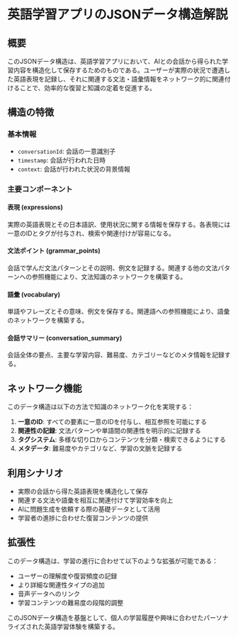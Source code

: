 # 英語学習アプリのJSONデータ構造解説

## 概要

このJSONデータ構造は、英語学習アプリにおいて、AIとの会話から得られた学習内容を構造化して保存するためのものである。ユーザーが実際の状況で遭遇した英語表現を記録し、それに関連する文法・語彙情報をネットワーク的に関連付けることで、効率的な復習と知識の定着を促進する。

## 構造の特徴

### 基本情報
- `conversationId`: 会話の一意識別子
- `timestamp`: 会話が行われた日時
- `context`: 会話が行われた状況の背景情報

### 主要コンポーネント

#### 表現 (expressions)
実際の英語表現とその日本語訳、使用状況に関する情報を保存する。各表現には一意のIDとタグが付与され、検索や関連付けが容易になる。

#### 文法ポイント (grammar_points)
会話で学んだ文法パターンとその説明、例文を記録する。関連する他の文法パターンへの参照機能により、文法知識のネットワークを構築する。

#### 語彙 (vocabulary)
単語やフレーズとその意味、例文を保存する。関連語への参照機能により、語彙のネットワークを構築する。

#### 会話サマリー (conversation_summary)
会話全体の要点、主要な学習内容、難易度、カテゴリーなどのメタ情報を記録する。

## ネットワーク機能

このデータ構造は以下の方法で知識のネットワーク化を実現する：

1. **一意のID**: すべての要素に一意のIDを付与し、相互参照を可能にする
2. **関連性の記録**: 文法パターンや単語間の関連性を明示的に記録する
3. **タグシステム**: 多様な切り口からコンテンツを分類・検索できるようにする
4. **メタデータ**: 難易度やカテゴリなど、学習の文脈を記録する

## 利用シナリオ

- 実際の会話から得た英語表現を構造化して保存
- 関連する文法や語彙を相互に関連付けて学習効率を向上
- AIに問題生成を依頼する際の基礎データとして活用
- 学習者の進捗に合わせた復習コンテンツの提供

## 拡張性

このデータ構造は、学習の進行に合わせて以下のような拡張が可能である：

- ユーザーの理解度や復習頻度の記録
- より詳細な関連性タイプの追加
- 音声データへのリンク
- 学習コンテンツの難易度の段階的調整

このJSONデータ構造を基盤として、個人の学習履歴や興味に合わせたパーソナライズされた英語学習体験を構築する。
